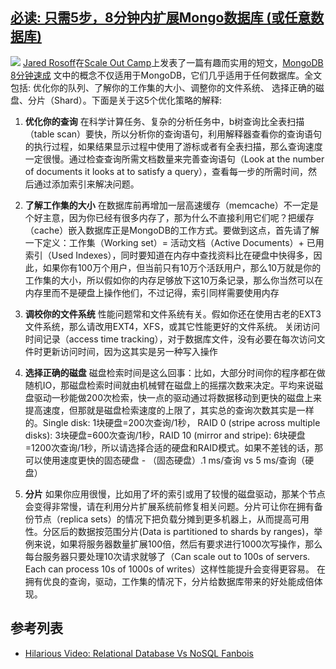 ## [必读: 只需5步，8分钟内扩展Mongo数据库 (或任意数据库)](http://highscalability.com/blog/2011/9/13/must-see-5-steps-to-scaling-mongodb-or-any-db-in-8-minutes.html)

![](http://farm7.static.flickr.com/6204/6096403479_68626bb1ac_m.jpg) [Jared Rosoff](http://jaredrosoff.com/)在[Scale Out Camp](http://www.scaleoutcamp.org)上发表了一篇有趣而实用的短文，[MongoDB 8分钟速成](http://www.youtube.com/watch?v=lnY8D3TL_tM) 文中的概念不仅适用于MongoDB，它们几乎适用于任何数据库。全文包括: 优化你的队列、了解你的工作集的大小、调整你的文件系统、 选择正确的磁盘、分片（Shard）。下面是关于这5个优化策略的解释:

1.  **优化你的查询** 在科学计算任务、复杂的分析任务中，b树查询比全表扫描（table scan）要快，所以分析你的查询语句，利用解释器查看你的查询语句的执行过程，如果结果显示过程中使用了游标或者有全表扫描，那么查询速度一定很慢。通过检查查询所需文档数量来完善查询语句（Look at the number of documents it looks at to satisfy a query），查看每一步的所需时间，然后通过添加索引来解决问题。

2.  **了解工作集的大小** 在数据库前再增加一层高速缓存（memcache）不一定是个好主意，因为你已经有很多内存了，那为什么不直接利用它们呢？把缓存（cache）嵌入数据库正是MongoDB的工作方式。要做到这点，首先请了解一下定义：工作集（Working set）= 活动文档（Active Documents）+ 已用索引（Used Indexes），同时要知道在内存中查找资料比在硬盘中快得多，因此，如果你有100万个用户，但当前只有10万个活跃用户，那么10万就是你的工作集的大小，所以假如你的内存足够放下这10万条记录，那么你当然可以在内存里而不是硬盘上操作他们，不过记得，索引同样需要使用内存

3.  **调校你的文件系统** 性能问题常和文件系统有关。假如你还在使用古老的EXT3文件系统，那么请改用EXT4，XFS，或其它性能更好的文件系统。 关闭访问时间记录（access time tracking），对于数据库文件，没有必要在每次访问文件时更新访问时间，因为这其实是另一种写入操作

4.  **选择正确的磁盘** 磁盘检索时间是这么回事：比如，大部分时间你的程序都在做随机IO，那磁盘检索时间就由机械臂在磁盘上的摇摆次数来决定。平均来说磁盘驱动一秒能做200次检索，快一点的驱动通过将数据移动到更快的磁盘上来提高速度，但那就是磁盘检索速度的上限了，其实总的查询次数其实是一样的。Single disk: 1块硬盘=200次查询/1秒， RAID 0 (stripe across multiple disks): 3块硬盘=600次查询/1秒，RAID 10 (mirror and stripe): 6块硬盘=1200次查询/1秒，所以请选择合适的硬盘和RAID模式。如果不差钱的话，那可以使用速度更快的固态硬盘 - （固态硬盘）.1 ms/查询 vs 5 ms/查询（硬盘）

5.  **分片** 如果你应用很慢，比如用了坏的索引或用了较慢的磁盘驱动，那某个节点会变得非常慢，请在利用分片扩展系统前修复相关问题。分片可让你在拥有备份节点（replica sets）的情况下把负载分摊到更多机器上，从而提高可用性。分区后的数据按范围分片(Data is partitioned to shards by ranges)，举例来说，如果将服务器数量扩展100倍，然后有要求进行1000次写操作，那么每台服务器只要处理10次请求就够了（Can scale out to 100s of servers. Each can process 10s of 1000s of writes）这样性能提升会变得更容易。 在拥有优良的查询，驱动，工作集的情况下，分片给数据库带来的好处能成倍体现。 

## 参考列表

*   [Hilarious Video: Relational Database Vs NoSQL Fanbois](http://highscalability.com/blog/2010/9/5/hilarious-video-relational-database-vs-nosql-fanbois.html)
